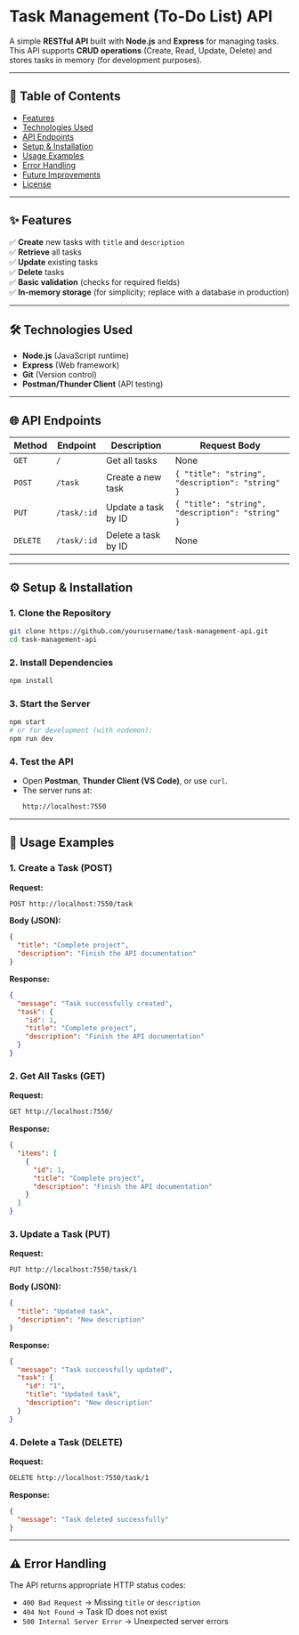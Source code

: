 # **Task Management (To-Do List) API**  

A simple **RESTful API** built with **Node.js** and **Express** for managing tasks. This API supports **CRUD operations** (Create, Read, Update, Delete) and stores tasks in memory (for development purposes).  

---

## **📌 Table of Contents**  
- [Features](#-features)  
- [Technologies Used](#-technologies-used)  
- [API Endpoints](#-api-endpoints)  
- [Setup & Installation](#-setup--installation)  
- [Usage Examples](#-usage-examples)  
- [Error Handling](#-error-handling)  
- [Future Improvements](#-future-improvements)  
- [License](#-license)  

---

## **✨ Features**  
✅ **Create** new tasks with `title` and `description`  
✅ **Retrieve** all tasks  
✅ **Update** existing tasks  
✅ **Delete** tasks  
✅ **Basic validation** (checks for required fields)  
✅ **In-memory storage** (for simplicity; replace with a database in production)  

---

## **🛠 Technologies Used**  
- **Node.js** (JavaScript runtime)  
- **Express** (Web framework)  
- **Git** (Version control)  
- **Postman/Thunder Client** (API testing)  

---

## **🌐 API Endpoints**  

| **Method** | **Endpoint**       | **Description**                        | **Request Body**                          |
|------------|-------------------|----------------------------------------|------------------------------------------|
| `GET`      | `/`               | Get all tasks                          | None                                     |
| `POST`     | `/task`           | Create a new task                      | `{ "title": "string", "description": "string" }` |
| `PUT`      | `/task/:id`       | Update a task by ID                    | `{ "title": "string", "description": "string" }` |
| `DELETE`   | `/task/:id`       | Delete a task by ID                    | None                                     |

---

## **⚙ Setup & Installation**  

### **1. Clone the Repository**  
```bash
git clone https://github.com/yourusername/task-management-api.git
cd task-management-api
```

### **2. Install Dependencies**  
```bash
npm install
```

### **3. Start the Server**  
```bash
npm start
# or for development (with nodemon):
npm run dev
```

### **4. Test the API**  
- Open **Postman**, **Thunder Client (VS Code)**, or use `curl`.  
- The server runs at:  
  ```bash
  http://localhost:7550
  ```

---

## **📡 Usage Examples**  

### **1. Create a Task (POST)**  
**Request:**  
```bash
POST http://localhost:7550/task
```
**Body (JSON):**  
```json
{
  "title": "Complete project",
  "description": "Finish the API documentation"
}
```
**Response:**  
```json
{
  "message": "Task successfully created",
  "task": {
    "id": 1,
    "title": "Complete project",
    "description": "Finish the API documentation"
  }
}
```

### **2. Get All Tasks (GET)**  
**Request:**  
```bash
GET http://localhost:7550/
```
**Response:**  
```json
{
  "items": [
    {
      "id": 1,
      "title": "Complete project",
      "description": "Finish the API documentation"
    }
  ]
}
```

### **3. Update a Task (PUT)**  
**Request:**  
```bash
PUT http://localhost:7550/task/1
```
**Body (JSON):**  
```json
{
  "title": "Updated task",
  "description": "New description"
}
```
**Response:**  
```json
{
  "message": "Task successfully updated",
  "task": {
    "id": "1",
    "title": "Updated task",
    "description": "New description"
  }
}
```

### **4. Delete a Task (DELETE)**  
**Request:**  
```bash
DELETE http://localhost:7550/task/1
```
**Response:**  
```json
{
  "message": "Task deleted successfully"
}
```

---

## **⚠ Error Handling**  
The API returns appropriate HTTP status codes:  
- `400 Bad Request` → Missing `title` or `description`  
- `404 Not Found` → Task ID does not exist  
- `500 Internal Server Error` → Unexpected server errors  

